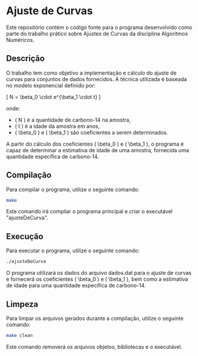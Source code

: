 # Ajuste de Curvas

Este repositório contém o código fonte para o programa desenvolvido como parte do trabalho prático sobre Ajustes de Curvas da disciplina Algoritmos Numéricos.

## Descrição

O trabalho tem como objetivo a implementação e cálculo do ajuste de curvas para conjuntos de dados fornecidos. A técnica utilizada é baseada no modelo exponencial definido por:

\[ N = \beta_0 \cdot e^{\beta_1 \cdot t} \]

onde:
- \( N \) é a quantidade de carbono-14 na amostra,
- \( t \) é a idade da amostra em anos,
- \( \beta_0 \) e \( \beta_1 \) são coeficientes a serem determinados.

A partir do cálculo dos coeficientes \( \beta_0 \) e \( \beta_1 \), o programa é capaz de determinar a estimativa de idade de uma amostra, fornecida uma quantidade específica de carbono-14.

## Compilação

Para compilar o programa, utilize o seguinte comando:

```bash
make
```

Este comando irá compilar o programa principal e criar o executável "ajusteDeCurva".

## Execução

Para executar o programa, utilize o seguinte comando:

```bash
./ajusteDeCurva
```

O programa utilizará os dados do arquivo dados.dat para o ajuste de curvas e fornecerá os coeficientes \( \beta_0 \) e \( \beta_1 \), bem como a estimativa de idade para uma quantidade específica de carbono-14.

## Limpeza

Para limpar os arquivos gerados durante a compilação, utilize o seguinte comando:

```bash
make clean
```

Este comando removerá os arquivos objetos, bibliotecas e o executável.